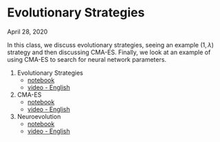 # Evolutionary Strategies
April 28, 2020

In this class, we discuss evolutionary strategies, seeing an example
$(1,\lambda)$ strategy and then discussing CMA-ES. Finally, we look at an
example of using CMA-ES to search for neural network parameters.

1. Evolutionary Strategies
    * [notebook](https://github.com/d9w/evolution/blob/master/5_strategies/1_ES.ipynb)
    * [video - English](https://youtu.be/ds66pV7Ob0U)
1. CMA-ES
    * [notebook](https://github.com/d9w/evolution/blob/master/5_strategies/2_CMA-ES.ipynb)
    * [video - English](https://youtu.be/V0ccukpgbL4)
3. Neuroevolution
    * [notebook](https://github.com/d9w/evolution/blob/master/5_strategies/3_neuroevolution.ipynb)
    * [video - English]()
